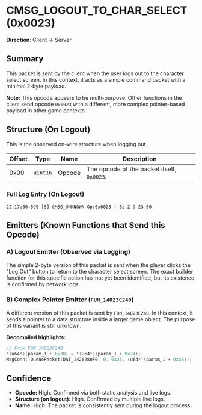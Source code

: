 # CMSG_LOGOUT_TO_CHAR_SELECT (0x0023)

**Direction**: Client -> Server

## Summary

This packet is sent by the client when the user logs out to the character select screen. In this context, it acts as a simple command packet with a minimal 2-byte payload.

**Note:** This opcode appears to be multi-purpose. Other functions in the client send opcode `0x0023` with a different, more complex pointer-based payload in other game contexts.

## Structure (On Logout)

This is the observed on-wire structure when logging out.

| Offset | Type | Name | Description |
|---|---|---|---|
| 0x00 | `uint16` | Opcode | The opcode of the packet itself, `0x0023`. |

### Full Log Entry (On Logout)
`22:17:00.599 [S] CMSG_UNKNOWN Op:0x0023 | Sz:2 | 23 00`

## Emitters (Known Functions that Send this Opcode)

### A) Logout Emitter (Observed via Logging)

The simple 2-byte version of this packet is sent when the player clicks the "Log Out" button to return to the character select screen. The exact builder function for this specific action has not yet been identified, but its existence is confirmed by network logs.

### B) Complex Pointer Emitter (`FUN_14023C240`)

A different version of this packet is sent by `FUN_14023C240`. In this context, it sends a pointer to a data structure inside a larger game object. The purpose of this variant is still unknown.

**Decompiled highlights:**
```c
// From FUN_14023C240
*(u64*)(param_1 + 0x38) = *(u64*)(param_1 + 0x24);
MsgConn::QueuePacket(DAT_1426280F0, 0, 0x23, (u64*)(param_1 + 0x38));
```

## Confidence

*   **Opcode:** High. Confirmed via both static analysis and live logs.
*   **Structure (on logout):** High. Confirmed by multiple live logs.
*   **Name:** High. The packet is consistently sent during the logout process.
